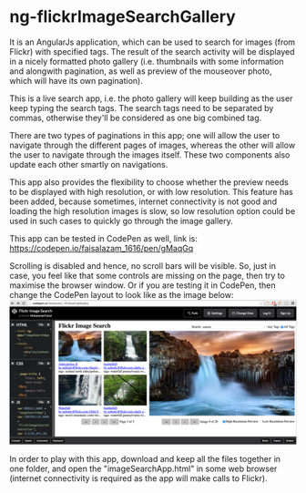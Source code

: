 # ng-flickrImageSearchGallery

It is an AngularJs application, which can be used to search for images (from Flickr) with specified tags. The result of the search activity will be displayed in a nicely formatted photo gallery (i.e. thumbnails with some information and alongwith pagination, as well as preview of the mouseover photo, which will have its own pagination).

This is a live search app, i.e. the photo gallery will keep building as the user keep typing the search tags. The search tags need to be separated by commas, otherwise they'll be considered as one big combined tag.

There are two types of paginations in this app; one will allow the user to navigate through the different pages of images, whereas the other will allow the user to navigate through the images itself. These two components also update each other smartly on navigations.

This app also provides the flexibility to choose whether the preview needs to be displayed with high resolution, or with low resolution. This feature has been added, because sometimes, internet connectivity is not good and loading the high resolution images is slow, so low resolution option could be used in such cases to quickly go through the image gallery.

This app can be tested in CodePen as well, link is: https://codepen.io/faisalazam_1616/pen/gMaqGq

Scrolling is disabled and hence, no scroll bars will be visible. So, just in case, you feel like that some controls are missing on the page, then try to maximise the browser window. Or if you are testing it in CodePen, then change the CodePen layout to look like as the image below:
![Alt text](imageSearchAppScreenshot.png?raw=true "Flickr Image Search App Screenshot")

In order to play with this app, download and keep all the files together in one folder, and open the "imageSearchApp.html" in some web browser (internet connectivity is required as the app will make calls to Flickr).
